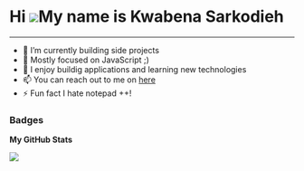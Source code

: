 Hi ![](https://user-images.githubusercontent.com/18350557/176309783-0785949b-9127-417c-8b55-ab5a4333674e.gif)My name is Kwabena Sarkodieh
=========================================================================================================================================


--------------------

* 🔭 I’m currently building side projects
* 🌱 Mostly focused on JavaScript ;) 
* 📝 I enjoy buildig applications and learning new technologies 
* 📫 You can reach out to me on [here](https://stirring-starburst-77aff0.netlify.app/) 
* ⚡ Fun fact I hate notepad ++!


### Badges

<b>My GitHub Stats</b>

<a href="http://www.github.com/KwabenaSark"><img src="https://github-readme-streak-stats.herokuapp.com/?user=KwabenaSark&stroke=ffffff&background=1c1917&ring=0891b2&fire=0891b2&currStreakNum=ffffff&currStreakLabel=0891b2&sideNums=ffffff&sideLabels=ffffff&dates=ffffff&hide_border=true" /></a>
